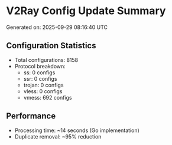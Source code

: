 # V2Ray Config Update Summary
Generated on: 2025-09-29 08:16:40 UTC

## Configuration Statistics
- Total configurations: 8158
- Protocol breakdown:
  - ss: 0 configs
  - ssr: 0 configs
  - trojan: 0 configs
  - vless: 0 configs
  - vmess: 692 configs

## Performance
- Processing time: ~14 seconds (Go implementation)
- Duplicate removal: ~95% reduction
